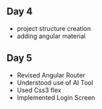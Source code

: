 ## Day 4
- project structure creation
- adding angular material

## Day 5
- Revised Angular Router
- Understood use of AI Tool
- Used Css3 flex
- Implemented Login Screen
 